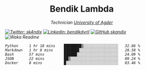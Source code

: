 <h1 align="center"> Bendik Lambda </h1>
<p align="center"><em>Technician <a href="http://www.uia.no">University of Agder</a></p>



[![Twitter: sk4ndix](https://img.shields.io/twitter/follow/sk4ndix?style=social)](https://twitter.com/sk4ndix)
[![Linkedin: bendikdyrli](https://img.shields.io/badge/-bendikdyrli-blue?style=flat-square&logo=Linkedin&logoColor=white&link=https://www.linkedin.com/in/bendikdyrli/)](https://www.linkedin.com/in/bendikdyrli/)
[![GitHub skandix](https://img.shields.io/github/followers/skandix?label=follow&style=social)](https://github.com/skandix)
![Waka Readme](https://github.com/skandix/skandix/workflows/Waka%20Readme/badge.svg)


<!--START_SECTION:waka-->
```text
Python     1 hr 18 mins    ████████▒░░░░░░░░░░░░░░░░   32.86 % 
Markdown   1 hr 8 mins     ███████░░░░░░░░░░░░░░░░░░   28.58 % 
Bash       57 mins         ██████░░░░░░░░░░░░░░░░░░░   24.09 % 
JSON       22 mins         ██▒░░░░░░░░░░░░░░░░░░░░░░   09.24 % 
Docker     8 mins          █░░░░░░░░░░░░░░░░░░░░░░░░   03.46 % 
```
<!--END_SECTION:waka-->
